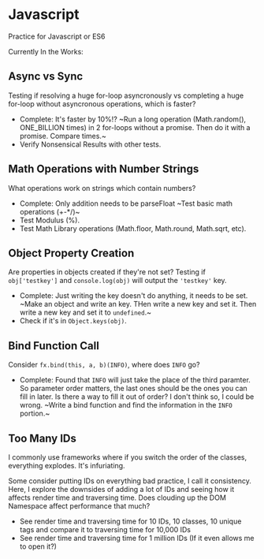 # Javascript
Practice for Javascript or ES6

Currently In the Works:
## Async vs Sync
Testing if resolving a huge for-loop asyncronously vs completing a huge for-loop without asyncronous operations, which is faster?
* Complete: It's faster by 10%!? ~Run a long operation (Math.random(), ONE_BILLION times) in 2 for-loops without a promise. Then do it with a promise. Compare times.~
* Verify Nonsensical Results with other tests.

## Math Operations with Number Strings
What operations work on strings which contain numbers?
* Complete: Only addition needs to be parseFloat ~Test basic math operations (+-*/)~ 
* Test Modulus (%).
* Test Math Library operations (Math.floor, Math.round, Math.sqrt, etc).

## Object Property Creation
Are properties in objects created if they're not set? Testing if `obj['testkey']` and `console.log(obj)` will output the `'testkey'` key.
* Complete: Just writing the key doesn't do anything, it needs to be set. ~Make an object and write an key. THen write a new key and set it. Then write a new key and set it to `undefined`.~
* Check if it's in `Object.keys(obj)`. 

## Bind Function Call
Consider `fx.bind(this, a, b)(INFO)`, where does `INFO` go?
* Complete: Found that `INFO` will just take the place of the third paramter. So parameter order matters, the last ones should be the ones you can fill in later. Is there a way to fill it out of order? I don't think so, I could be wrong. ~Write a bind function and find the information in the `INFO` portion.~

## Too Many IDs
I commonly use frameworks where if you switch the order of the classes, everything explodes. It's infuriating. 

Some consider putting IDs on everything bad practice, I call it consistency. Here, I explore the downsides of adding a lot of IDs and seeing how it affects render time and traversing time. Does clouding up the DOM Namespace affect performance that much?
* See render time and traversing time for 10 IDs, 10 classes, 10 unique tags and compare it to traversing time for 10,000 IDs
* See render time and traversing time for 1 million IDs (If it even allows me to open it?)